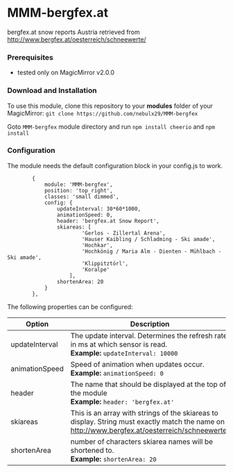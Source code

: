 # MMM-bergfex.at
bergfex.at snow reports Austria retrieved from http://www.bergfex.at/oesterreich/schneewerte/

### Prerequisites

- tested only on MagicMirror v2.0.0


### Download and Installation 

To use this module, clone this repository to your __modules__ folder of your MagicMirror: `git clone https://github.com/nebulx29/MMM-bergfex`

Goto `MMM-bergfex` module directory and run `npm install cheerio` and `npm install`


### Configuration

The module needs the default configuration block in your config.js to work.

```
		{
			module: 'MMM-bergfex',
			position: 'top_right', 
			classes: 'small dimmed', 
			config: {
			    updateInterval: 30*60*1000,
			    animationSpeed: 0,
			    header: 'bergfex.at Snow Report',
				skiareas: [
						'Gerlos - Zillertal Arena',
						'Hauser Kaibling / Schladming - Ski amade',
						'Hochkar',
						'Hochkönig / Maria Alm - Dienten - Mühlbach - Ski amade',
						'Klippitztörl',
						'Koralpe'
					],
				shortenArea: 20
			}
		},
```

The following properties can be configured:

|Option|Description|Values|Default|
|---|---|---|---|
|updateInterval|The update interval. Determines the refresh rate in ms at which sensor is read.<br>**Example:** `updateInterval: 10000`|int|`30*60*1000`ms = 30min|
|animationSpeed|Speed of animation when updates occur.<br>**Example:** `animationSpeed: 0`|int|0|
|header|The name that should be displayed at the top of the module<br>**Example:** `header: 'bergfex.at'`|String|'bergfex.at'|
|skiareas|This is an array with strings of the skiareas to display. String must exactly match the name on http://www.bergfex.at/oesterreich/schneewerte/<br>|array of strings|''|
|shortenArea|number of characters skiarea names will be shortened to.<br>**Example:** `shortenArea: 20`|int|20|

